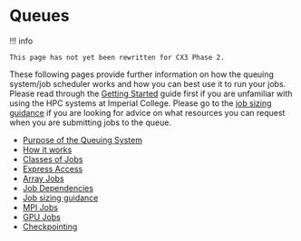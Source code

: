 # Queues

!!! info

    This page has not yet been rewritten for CX3 Phase 2.

These following pages provide further information on how the queuing system/job scheduler works and how you can best use it to run your jobs. Please read through the [Getting Started](../getting-started/index.md) guide first if you are unfamiliar with using the HPC systems at Imperial College. Please go to the [job sizing guidance](./job-sizing-guidance.md) if you are looking for advice on what resources you can request when you are submitting jobs to the queue.

* [Purpose of the Queuing System](./purpose-of-the-queue.md)
* [How it works](./how-it-works.md)
* [Classes of Jobs](./classes-of-jobs.md)
* [Express Access](./express-access.md)
* [Array Jobs](./array-jobs.md)
* [Job Dependencies](./job-dependencies.md)
* [Job sizing guidance](./job-sizing-guidance.md)
* [MPI Jobs](./mpi-jobs.md)
* [GPU Jobs](./gpu-jobs.md)
* [Checkpointing](./checkpointing.md)